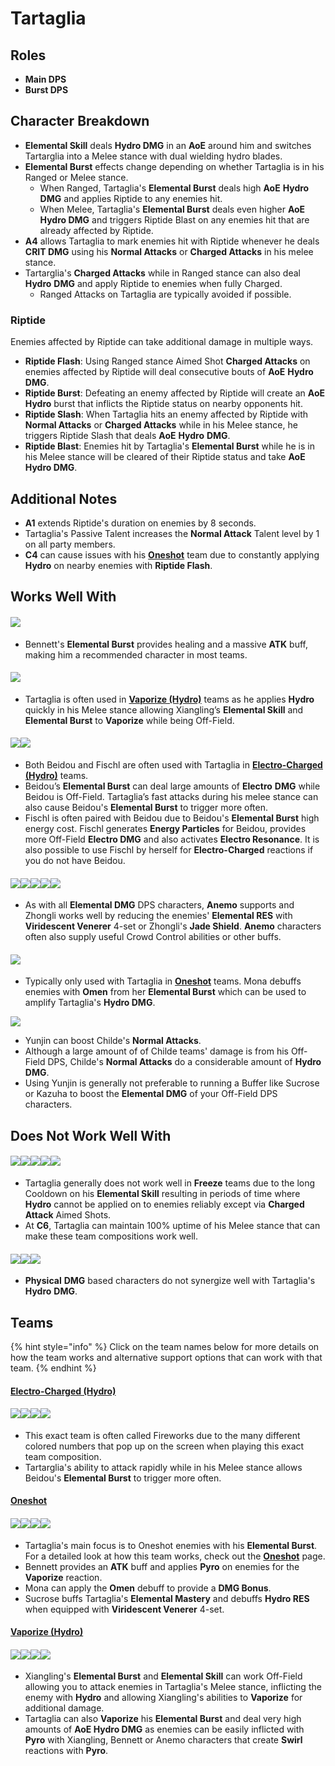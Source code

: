 # Tartaglia

## **Roles**

* **Main DPS**
* **Burst DPS**

## **Character Breakdown**

* **Elemental Skill** deals **Hydro DMG** in an **AoE** around him and switches Tartarglia into a Melee stance with dual wielding hydro blades.
* **Elemental Burst** effects change depending on whether Tartaglia is in his Ranged or Melee stance.
  * When Ranged, Tartaglia's **Elemental Burst** deals high **AoE** **Hydro** **DMG** and applies Riptide to any enemies hit.
  * When Melee, Tartaglia's **Elemental Burst** deals even higher **AoE** **Hydro DMG** and triggers Riptide Blast on any enemies hit that are already affected by Riptide.
* **A4** allows Tartaglia to mark enemies hit with Riptide whenever he deals **CRIT DMG** using his **Normal Attacks** or **Charged Attacks** in his melee stance.
* Tartarglia's **Charged Attacks** while in Ranged stance can also deal **Hydro** **DMG** and apply Riptide to enemies when fully Charged.
  * Ranged Attacks on Tartaglia are typically avoided if possible.

### Riptide

Enemies affected by Riptide can take additional damage in multiple ways.

* **Riptide Flash**: Using Ranged stance Aimed Shot **Charged Attacks** on enemies affected by Riptide will deal consecutive bouts of **AoE** **Hydro DMG**.
* **Riptide Burst**: Defeating an enemy affected by Riptide will create an **AoE** **Hydro** burst that inflicts the Riptide status on nearby opponents hit.
* **Riptide Slash**: When Tartaglia hits an enemy affected by Riptide with **Normal Attacks** or **Charged Attacks** while in his Melee stance, he triggers Riptide Slash that deals **AoE** **Hydro** **DMG**.
* **Riptide Blast**: Enemies hit by Tartaglia's **Elemental Burst** while he is in his Melee stance will be cleared of their Riptide status and take **AoE** **Hydro DMG**.

## Additional Notes

* **A1** extends Riptide's duration on enemies by 8 seconds.
* Tartaglia's Passive Talent increases the **Normal Attack** Talent level by 1 on all party members.
* **C4** can cause issues with his [**Oneshot**](../../teams/oneshot.md) team due to constantly applying **Hydro** on nearby enemies with **Riptide Flash**.

## Works Well With

#### ![](../../.gitbook/assets/UI\_AvatarIcon\_Bennett.png)

* Bennett's **Elemental Burst** provides healing and a massive **ATK** buff, making him a recommended character in most teams.

#### ![](../../.gitbook/assets/UI\_AvatarIcon\_Xiangling.png)

* Tartaglia is often used in [**Vaporize (Hydro)**](../../teams/vaporize.md) teams as he applies **Hydro** quickly in his Melee stance allowing Xiangling’s **Elemental Skill** and **Elemental Burst** to **Vaporize** while being Off-Field.

#### ![](../../.gitbook/assets/UI\_AvatarIcon\_Beidou.png)![](../../.gitbook/assets/UI\_AvatarIcon\_Fischl.png)

* Both Beidou and Fischl are often used with Tartaglia in [**Electro-Charged (Hydro)**](../../teams/electro-charged-hydro.md) teams.
* Beidou’s **Elemental Burst** can deal large amounts of **Electro** **DMG** while Beidou is Off-Field. Tartaglia’s fast attacks during his melee stance can also cause Beidou's **Elemental Burst** to trigger more often.
* Fischl is often paired with Beidou due to Beidou's **Elemental Burst** high energy cost. Fischl generates **Energy Particles** for Beidou, provides more Off-Field **Electro DMG** and also activates **Electro Resonance**. It is also possible to use Fischl by herself for **Electro-Charged** reactions if you do not have Beidou.

#### ![](../../.gitbook/assets/UI\_AvatarIcon\_Kazuha.png)![](../../.gitbook/assets/UI\_AvatarIcon\_Sucrose.png)![](../../.gitbook/assets/UI\_AvatarIcon\_Venti.png)![](../../.gitbook/assets/UI\_AvatarIcon\_Jean.png)![](../../.gitbook/assets/UI\_AvatarIcon\_Zhongli.png)

* As with all **Elemental DMG** DPS characters, **Anemo** supports and Zhongli works well by reducing the enemies' **Elemental RES** with **Viridescent Venerer** 4-set or Zhongli's **Jade Shield**. **Anemo** characters often also supply useful Crowd Control abilities or other buffs.

#### ![](../../.gitbook/assets/UI\_AvatarIcon\_Mona.png)

* Typically only used with Tartaglia in [**Oneshot**](../../teams/oneshot.md) teams. Mona debuffs enemies with **Omen** from her **Elemental Burst** which can be used to amplify Tartaglia's **Hydro DMG**.

![](../../.gitbook/assets/UI\_AvatarIcon\_Yunjin.png)

* Yunjin can boost Childe's **Normal Attacks**.
* Although a large amount of of Childe teams' damage is from his Off-Field DPS, Childe's **Normal Attacks** do a considerable amount of **Hydro DMG**.
* Using Yunjin is generally not preferable to running a Buffer like Sucrose or Kazuha to boost the **Elemental DMG** of your Off-Field DPS characters.

## **Does Not Work Well With**

#### ![](../../.gitbook/assets/UI\_AvatarIcon\_Ayaka.png)![](../../.gitbook/assets/UI\_AvatarIcon\_Ganyu.png)![](../../.gitbook/assets/UI\_AvatarIcon\_Chongyun.png)![](../../.gitbook/assets/UI\_AvatarIcon\_Kaeya.png)![](../../.gitbook/assets/UI\_AvatarIcon\_Rosaria.png)

* Tartaglia generally does not work well in **Freeze** teams due to the long Cooldown on his **Elemental Skill** resulting in periods of time where **Hydro** cannot be applied on to enemies reliably except via **Charged Attack** Aimed Shots.
* At **C6**, Tartaglia can maintain 100% uptime of his Melee stance that can make these team compositions work well.

#### ![](../../.gitbook/assets/UI\_AvatarIcon\_Eula.png)![](../../.gitbook/assets/UI\_AvatarIcon\_Razor.png)![](../../.gitbook/assets/UI\_AvatarIcon\_Xinyan.png)

* **Physical** **DMG** based characters do not synergize well with Tartaglia's **Hydro** **DMG**.

## **Teams**

{% hint style="info" %}
Click on the team names below for more details on how the team works and alternative support options that can work with that team.
{% endhint %}

#### [Electro-Charged (Hydro)](../../teams/electro-charged-hydro.md)

#### ![](../../.gitbook/assets/UI\_AvatarIcon\_Tartaglia.png)![](../../.gitbook/assets/UI\_AvatarIcon\_Beidou.png)![](../../.gitbook/assets/UI\_AvatarIcon\_Fischl.png)![](../../.gitbook/assets/UI\_AvatarIcon\_Bennett.png)

* This exact team is often called Fireworks due to the many different colored numbers that pop up on the screen when playing this exact team composition.
* Tartarglia's ability to attack rapidly while in his Melee stance allows Beidou's **Elemental Burst** to trigger more often.

#### [Oneshot](../../teams/oneshot.md)

#### ![](../../.gitbook/assets/UI\_AvatarIcon\_Tartaglia.png)![](../../.gitbook/assets/UI\_AvatarIcon\_Mona.png)![](../../.gitbook/assets/UI\_AvatarIcon\_Sucrose.png)![](../../.gitbook/assets/UI\_AvatarIcon\_Bennett.png)

* Tartaglia's main focus is to Oneshot enemies with his **Elemental Burst**. For a detailed look at how this team works, check out the [**Oneshot**](../../teams/oneshot.md) page.
* Bennett provides an **ATK** buff and applies **Pyro** on enemies for the **Vaporize** reaction.
* Mona can apply the **Omen** debuff to provide a **DMG Bonus**.
* Sucrose buffs Tartaglia's **Elemental Mastery** and debuffs **Hydro RES** when equipped with **Viridescent Venerer** 4-set.

#### [Vaporize (Hydro)](../../teams/vaporize.md)

#### ![](../../.gitbook/assets/UI\_AvatarIcon\_Tartaglia.png)![](../../.gitbook/assets/UI\_AvatarIcon\_Xiangling.png)![](../../.gitbook/assets/UI\_AvatarIcon\_Sucrose.png)![](../../.gitbook/assets/UI\_AvatarIcon\_Bennett.png)

* Xiangling's **Elemental Burst** and **Elemental Skill** can work Off-Field allowing you to attack enemies in Tartaglia's Melee stance, inflicting the enemy with **Hydro** and allowing Xiangling's abilities to **Vaporize** for additional damage.
* Tartaglia can also **Vaporize** his **Elemental Burst** and deal very high amounts of **AoE Hydro DMG** as enemies can be easily inflicted with **Pyro** with Xiangling, Bennett or Anemo characters that create **Swirl** reactions with **Pyro**.
